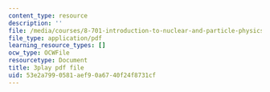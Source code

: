 ```yaml
---
content_type: resource
description: ''
file: /media/courses/8-701-introduction-to-nuclear-and-particle-physics-fall-2020/53e2a7990581aef90a6740f24f8731cf_BCQ9h1PxW08.pdf
file_type: application/pdf
learning_resource_types: []
ocw_type: OCWFile
resourcetype: Document
title: 3play pdf file
uid: 53e2a799-0581-aef9-0a67-40f24f8731cf
---
```

